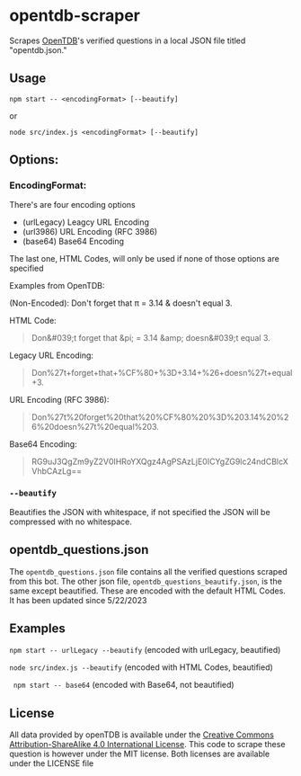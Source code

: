 # opentdb-scraper

Scrapes [OpenTDB](https://opentdb.com/)'s verified questions in a local JSON file titled "opentdb.json."

## Usage
`npm start -- <encodingFormat> [--beautify]`

or

`node src/index.js <encodingFormat> [--beautify]`

## Options:
### EncodingFormat:
There's are four encoding options

- (urlLegacy) Leagcy URL Encoding
- (url3986) URL Encoding (RFC 3986)
- (base64) Base64 Encoding

The last one, HTML Codes, will only be used if none of those options are specified

Examples from OpenTDB:

(Non-Encoded): Don't forget that π = 3.14 & doesn't equal 3.

HTML Code:
> Don&‌#039;t forget that &‌pi; = 3.14 &‌amp; doesn&‌#039;t equal 3.

Legacy URL Encoding:
> Don%27t+forget+that+%CF%80+%3D+3.14+%26+doesn%27t+equal+3.

URL Encoding (RFC 3986):
> Don%27t%20forget%20that%20%CF%80%20%3D%203.14%20%26%20doesn%27t%20equal%203.

Base64 Encoding:
> RG9uJ3QgZm9yZ2V0IHRoYXQgz4AgPSAzLjE0ICYgZG9lc24ndCBlcXVhbCAzLg==

### ``--beautify``
Beautifies the JSON with whitespace, if not specified the JSON will be compressed with no whitespace. 

## opentdb_questions.json

The `opentdb_questions.json` file contains all the verified questions scraped from this bot. The other json file, `opentdb_questions_beautify.json`, is the same except beautified. These are encoded with the default HTML Codes. It has been updated since 5/22/2023

## Examples

``npm start -- urlLegacy --beautify`` (encoded with urlLegacy, beautified)

``node src/index.js --beautify`` (encoded with HTML Codes, beautified)

`` npm start -- base64`` (encoded with Base64, not beautified)

## License

All data provided by openTDB is available under the [Creative Commons Attribution-ShareAlike 4.0 International License](https://creativecommons.org/licenses/by-sa/4.0/). This code to scrape these question is however under the MIT license. Both licenses are available under the LICENSE file

